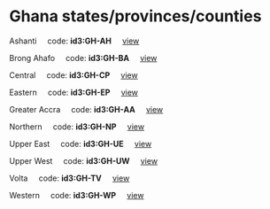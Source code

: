 # Ghana states/provinces/counties
Ashanti&nbsp;&nbsp;&nbsp;&nbsp;&nbsp;code: **id3:GH-AH**&nbsp;&nbsp;&nbsp;&nbsp;&nbsp;[view](../export/geojson/medium/id3/gh/ah.geojson)&nbsp;&nbsp;&nbsp;&nbsp;&nbsp;


Brong Ahafo&nbsp;&nbsp;&nbsp;&nbsp;&nbsp;code: **id3:GH-BA**&nbsp;&nbsp;&nbsp;&nbsp;&nbsp;[view](../export/geojson/medium/id3/gh/ba.geojson)&nbsp;&nbsp;&nbsp;&nbsp;&nbsp;


Central&nbsp;&nbsp;&nbsp;&nbsp;&nbsp;code: **id3:GH-CP**&nbsp;&nbsp;&nbsp;&nbsp;&nbsp;[view](../export/geojson/medium/id3/gh/cp.geojson)&nbsp;&nbsp;&nbsp;&nbsp;&nbsp;


Eastern&nbsp;&nbsp;&nbsp;&nbsp;&nbsp;code: **id3:GH-EP**&nbsp;&nbsp;&nbsp;&nbsp;&nbsp;[view](../export/geojson/medium/id3/gh/ep.geojson)&nbsp;&nbsp;&nbsp;&nbsp;&nbsp;


Greater Accra&nbsp;&nbsp;&nbsp;&nbsp;&nbsp;code: **id3:GH-AA**&nbsp;&nbsp;&nbsp;&nbsp;&nbsp;[view](../export/geojson/medium/id3/gh/aa.geojson)&nbsp;&nbsp;&nbsp;&nbsp;&nbsp;


Northern&nbsp;&nbsp;&nbsp;&nbsp;&nbsp;code: **id3:GH-NP**&nbsp;&nbsp;&nbsp;&nbsp;&nbsp;[view](../export/geojson/medium/id3/gh/np.geojson)&nbsp;&nbsp;&nbsp;&nbsp;&nbsp;


Upper East&nbsp;&nbsp;&nbsp;&nbsp;&nbsp;code: **id3:GH-UE**&nbsp;&nbsp;&nbsp;&nbsp;&nbsp;[view](../export/geojson/medium/id3/gh/ue.geojson)&nbsp;&nbsp;&nbsp;&nbsp;&nbsp;


Upper West&nbsp;&nbsp;&nbsp;&nbsp;&nbsp;code: **id3:GH-UW**&nbsp;&nbsp;&nbsp;&nbsp;&nbsp;[view](../export/geojson/medium/id3/gh/uw.geojson)&nbsp;&nbsp;&nbsp;&nbsp;&nbsp;


Volta&nbsp;&nbsp;&nbsp;&nbsp;&nbsp;code: **id3:GH-TV**&nbsp;&nbsp;&nbsp;&nbsp;&nbsp;[view](../export/geojson/medium/id3/gh/tv.geojson)&nbsp;&nbsp;&nbsp;&nbsp;&nbsp;


Western&nbsp;&nbsp;&nbsp;&nbsp;&nbsp;code: **id3:GH-WP**&nbsp;&nbsp;&nbsp;&nbsp;&nbsp;[view](../export/geojson/medium/id3/gh/wp.geojson)&nbsp;&nbsp;&nbsp;&nbsp;&nbsp;

